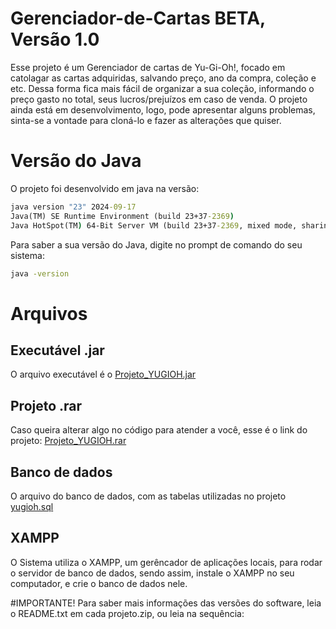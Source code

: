 # Gerenciador-de-Cartas BETA, Versão 1.0
Esse projeto é um Gerenciador de cartas de Yu-Gi-Oh!, focado em catolagar as cartas adquiridas, salvando preço, ano da compra, coleção e etc. Dessa forma fica mais fácil de organizar a sua coleção, informando o preço gasto no total, seus lucros/prejuízos em caso de venda.
O projeto ainda está em desenvolvimento, logo, pode apresentar alguns problemas, sinta-se a vontade para cloná-lo e fazer as alterações que quiser.

# Versão do Java
O projeto foi desenvolvido em java na versão:
```cmd
java version "23" 2024-09-17
Java(TM) SE Runtime Environment (build 23+37-2369)
Java HotSpot(TM) 64-Bit Server VM (build 23+37-2369, mixed mode, sharing)
```
Para saber a sua versão do Java, digite no prompt de comando do seu sistema:
```cmd
java -version
```
# Arquivos
## Executável .jar
O arquivo executável é o [Projeto_YUGIOH.jar](https://github.com/arlisson/Gerenciador-de-Cartas/blob/main/Projeto_YUGIOH_1.0.jar)
## Projeto .rar
Caso queira alterar algo no código para atender a você, esse é o link do projeto: [Projeto_YUGIOH.rar](https://github.com/arlisson/Gerenciador-de-Cartas/blob/main/Projeto_YUGIOH.rar)
## Banco de dados
O arquivo do banco de dados, com as tabelas utilizadas no projeto [yugioh.sql](https://github.com/arlisson/Gerenciador-de-Cartas/blob/main/Bancos/yugioh.sql)

## XAMPP
O Sistema utiliza o XAMPP, um gerêncador de aplicações locais, para rodar o servidor de banco de dados, sendo assim, instale o XAMPP no seu computador, e crie o banco de dados nele.

#IMPORTANTE!
Para saber mais informações das versões do software, leia o README.txt em cada projeto.zip, ou leia na sequência:


